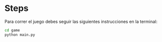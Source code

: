# Steps

Para correr el juego debes seguir las siguientes instrucciones en la terminal:

```sh
cd game
python main.py
```